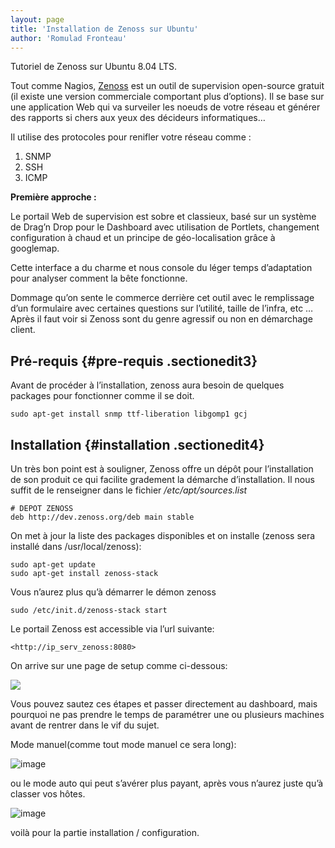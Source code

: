 ```yaml
---
layout: page
title: 'Installation de Zenoss sur Ubuntu'
author: 'Romulad Fronteau'
---
```


Tutoriel de Zenoss sur Ubuntu 8.04 LTS.

Tout comme Nagios,
[Zenoss](http://www.zenoss.com/ "http://www.zenoss.com/") est un outil
de supervision open-source gratuit (il existe une version commerciale
comportant plus d’options). Il se base sur une application Web qui va
surveiler les noeuds de votre réseau et générer des rapports si chers
aux yeux des décideurs informatiques…

Il utilise des protocoles pour renifler votre réseau comme :

1.  SNMP
2.  SSH
3.  ICMP

**Première approche :**

Le portail Web de supervision est sobre et classieux, basé sur un système de Drag’n Drop pour le Dashboard avec utilisation de Portlets, changement configuration à chaud et un principe de géo-localisation grâce à googlemap.

Cette interface a du charme et nous console du léger temps d’adaptation pour analyser comment la bête fonctionne.

Dommage qu’on sente le commerce derrière cet outil avec le remplissage d’un formulaire avec certaines questions sur l’utilité, taille de l’infra, etc … Après il faut voir si Zenoss sont du genre agressif ou non en démarchage client.

Pré-requis {#pre-requis .sectionedit3}
----------

Avant de procéder à l’installation, zenoss aura besoin de quelques packages pour fonctionner comme il se doit.

    sudo apt-get install snmp ttf-liberation libgomp1 gcj


Installation {#installation .sectionedit4}
------------

Un très bon point est à souligner, Zenoss offre un dépôt pour l’installation de son produit ce qui facilite gradement la démarche d’installation. Il nous suffit de le renseigner dans le fichier */etc/apt/sources.list*

    # DEPOT ZENOSS
    deb http://dev.zenoss.org/deb main stable

On met à jour la liste des packages disponibles et on installe (zenoss sera installé dans /usr/local/zenoss):

    sudo apt-get update
    sudo apt-get install zenoss-stack

Vous n’aurez plus qu’à démarrer le démon zenoss

    sudo /etc/init.d/zenoss-stack start

Le portail Zenoss est accessible via l’url suivante:

    <http://ip_serv_zenoss:8080>

On arrive sur une page de setup comme ci-dessous:

[![](/assets/media/supervision/zenoss_setup1.png@w=700)](supervision:zenoss_setup1.png)

Vous pouvez sautez ces étapes et passer directement au dashboard, mais
pourquoi ne pas prendre le temps de paramétrer une ou plusieurs machines
avant de rentrer dans le vif du sujet.

Mode manuel(comme tout mode manuel ce sera long):

![image](/assets/media/supervision/zenoss_setup2_manuel.png)

ou le mode auto qui peut s’avérer plus payant, après vous n’aurez juste
qu’à classer vos hôtes.

![image](/assets/media/supervision/zenoss_setup2_auto.png)

voilà pour la partie installation / configuration.